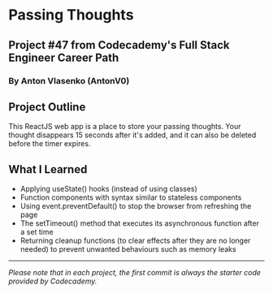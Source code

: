 # Passing Thoughts
## Project #47 from Codecademy's Full Stack Engineer Career Path
### By Anton Vlasenko (AntonV0)  
## Project Outline
This ReactJS web app is a place to store your passing thoughts. Your thought disappears 15 seconds after it's added, and it can also be deleted before the timer expires.
## What I Learned
  - Applying useState() hooks (instead of using classes)
  - Function components with syntax similar to stateless components
  - Using event.preventDefault() to stop the browser from refreshing the page
  - The setTimeout() method that executes its asynchronous function after a set time
  - Returning cleanup functions (to clear effects after they are no longer needed) to prevent unwanted behaviours such as memory leaks
***
*Please note that in each project, the first commit is always the starter code provided by Codecademy.*
